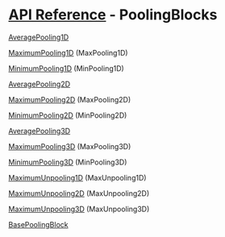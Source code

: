 # [API Reference](../API.md) - PoolingBlocks

[AveragePooling1D](PoolingBlocks/AveragePooling1D.md)

[MaximumPooling1D](PoolingBlocks/MaximumPooling1D.md) (MaxPooling1D)

[MinimumPooling1D](PoolingBlocks/MinimumPooling1D.md) (MinPooling1D)

[AveragePooling2D](PoolingBlocks/AveragePooling2D.md)

[MaximumPooling2D](PoolingBlocks/MaximumPooling2D.md) (MaxPooling2D)

[MinimumPooling2D](PoolingBlocks/MinimumPooling2D.md) (MinPooling2D)

[AveragePooling3D](PoolingBlocks/AveragePooling3D.md)

[MaximumPooling3D](PoolingBlocks/MaximumPooling3D.md) (MaxPooling3D)

[MinimumPooling3D](PoolingBlocks/MinimumPooling3D.md) (MinPooling3D)

[MaximumUnpooling1D](PoolingBlocks/MaximumUnpooling1D.md) (MaxUnpooling1D)

[MaximumUnpooling2D](PoolingBlocks/MaximumUnpooling2D.md) (MaxUnpooling2D)

[MaximumUnpooling3D](PoolingBlocks/MaximumUnpooling3D.md) (MaxUnpooling3D)

[BasePoolingBlock](PoolingBlocks/BasePoolingBlock.md)
